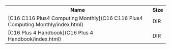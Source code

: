 <table>
<tr><th>Name</th><th>Size</th></tr>
<tr><td>
[C16 C116 Plus4 Computing Monthly](C16 C116 Plus4 Computing Monthly/index.html)
</td><td>DIR</td></tr>
<tr><td>
[C16 Plus 4 Handbook](C16 Plus 4 Handbook/index.html)
</td><td>DIR</td></tr>
</table>

